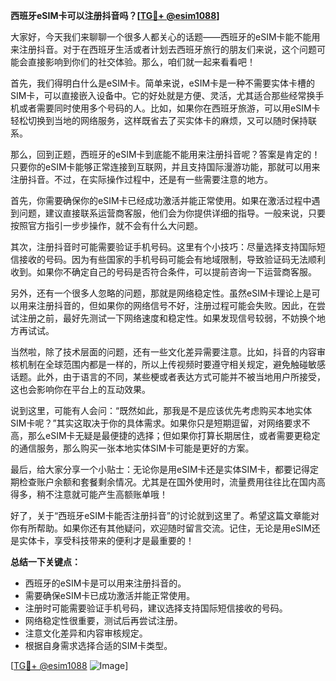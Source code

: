 **西班牙eSIM卡可以注册抖音吗？[[TG💪+ @esim1088](https://t.me/s/esim1088)]**

大家好，今天我们来聊聊一个很多人都关心的话题——西班牙的eSIM卡能不能用来注册抖音。对于在西班牙生活或者计划去西班牙旅行的朋友们来说，这个问题可能会直接影响到你们的社交体验。那么，咱们就一起来看看吧！

首先，我们得明白什么是eSIM卡。简单来说，eSIM卡是一种不需要实体卡槽的SIM卡，可以直接嵌入设备中。它的好处就是方便、灵活，尤其适合那些经常换手机或者需要同时使用多个号码的人。比如，如果你在西班牙旅游，可以用eSIM卡轻松切换到当地的网络服务，这样既省去了买实体卡的麻烦，又可以随时保持联系。

那么，回到正题，西班牙的eSIM卡到底能不能用来注册抖音呢？答案是肯定的！只要你的eSIM卡能够正常连接到互联网，并且支持国际漫游功能，那就可以用来注册抖音。不过，在实际操作过程中，还是有一些需要注意的地方。

首先，你需要确保你的eSIM卡已经成功激活并能正常使用。如果在激活过程中遇到问题，建议直接联系运营商客服，他们会为你提供详细的指导。一般来说，只要按照官方指引一步步操作，就不会有什么大问题。

其次，注册抖音时可能需要验证手机号码。这里有个小技巧：尽量选择支持国际短信接收的号码。因为有些国家的手机号码可能会有地域限制，导致验证码无法顺利收到。如果你不确定自己的号码是否符合条件，可以提前咨询一下运营商客服。

另外，还有一个很多人忽略的问题，那就是网络稳定性。虽然eSIM卡理论上是可以用来注册抖音的，但如果你的网络信号不好，注册过程可能会失败。因此，在尝试注册之前，最好先测试一下网络速度和稳定性。如果发现信号较弱，不妨换个地方再试试。

当然啦，除了技术层面的问题，还有一些文化差异需要注意。比如，抖音的内容审核机制在全球范围内都是一样的，所以上传视频时要遵守相关规定，避免触碰敏感话题。此外，由于语言的不同，某些梗或者表达方式可能并不被当地用户所接受，这也会影响你在平台上的互动效果。

说到这里，可能有人会问：“既然如此，那我是不是应该优先考虑购买本地实体SIM卡呢？”其实这取决于你的具体需求。如果你只是短期逗留，对网络要求不高，那么eSIM卡无疑是最便捷的选择；但如果你打算长期居住，或者需要更稳定的通信服务，那么购买一张本地实体SIM卡可能是更好的方案。

最后，给大家分享一个小贴士：无论你是用eSIM卡还是实体SIM卡，都要记得定期检查账户余额和套餐剩余情况。尤其是在国外使用时，流量费用往往比在国内高得多，稍不注意就可能产生高额账单哦！

好了，关于“西班牙eSIM卡能否注册抖音”的讨论就到这里了。希望这篇文章能对你有所帮助。如果你还有其他疑问，欢迎随时留言交流。记住，无论是用eSIM还是实体卡，享受科技带来的便利才是最重要的！

**总结一下关键点：**
- 西班牙的eSIM卡是可以用来注册抖音的。
- 需要确保eSIM卡已成功激活并能正常使用。
- 注册时可能需要验证手机号码，建议选择支持国际短信接收的号码。
- 网络稳定性很重要，测试后再尝试注册。
- 注意文化差异和内容审核规定。
- 根据自身需求选择合适的SIM卡类型。

[[TG💪+ @esim1088](https://t.me/s/esim1088) ![Image](https://i.postimg.cc/4NQfJmqS/Snipaste-2025-05-13-00-14-12.png)]